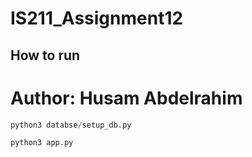 # IS211_Assignment12
## How to run

# Author: Husam Abdelrahim
```py
python3 databse/setup_db.py

python3 app.py
```
